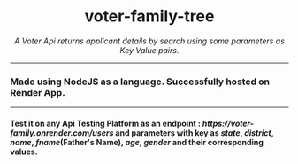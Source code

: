 <h1 align="center">voter-family-tree</h1>
<p align="center"><i>A Voter Api returns applicant details by search using some parameters as Key Value pairs.</i></p>
<hr>
<h3>Made using NodeJS as a language. Successfully hosted on Render App.</h3>
<hr>
<h4>Test it on any Api Testing Platform as an endpoint : <i>https://voter-family.onrender.com/users</i> and parameters with key as <i>state</i>, <i>district</i>, <i>name</i>, <i>fname</i>(Father's Name), <i>age</i>, <i>gender</i> and their corresponding values.</h4>
